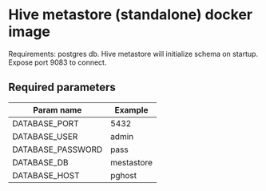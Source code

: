 # Hive metastore (standalone) docker image
Requirements: postgres db.
Hive metastore will initialize schema on startup. Expose port 9083 to connect.
## Required  parameters
| Param name | Example |
| -----------|-------- |
|DATABASE_PORT|5432|
|DATABASE_USER|admin|
|DATABASE_PASSWORD|pass|
|DATABASE_DB|mestastore|
|DATABASE_HOST|pghost|
